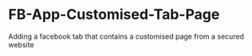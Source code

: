 # FB-App-Customised-Tab-Page
Adding a facebook tab that contains a customised page from a secured website
